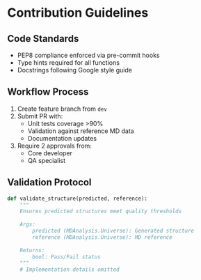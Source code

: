 # Contribution Guidelines

## Code Standards
- PEP8 compliance enforced via pre-commit hooks
- Type hints required for all functions
- Docstrings following Google style guide

## Workflow Process
1. Create feature branch from `dev`
2. Submit PR with:
   - Unit tests coverage >90%
   - Validation against reference MD data
   - Documentation updates
3. Require 2 approvals from:
   - Core developer
   - QA specialist

## Validation Protocol
```python
def validate_structure(predicted, reference):
    """
    Ensures predicted structures meet quality thresholds
    
    Args:
        predicted (MDAnalysis.Universe): Generated structure
        reference (MDAnalysis.Universe): MD reference
    
    Returns:
        bool: Pass/Fail status
    """
    # Implementation details omitted
```